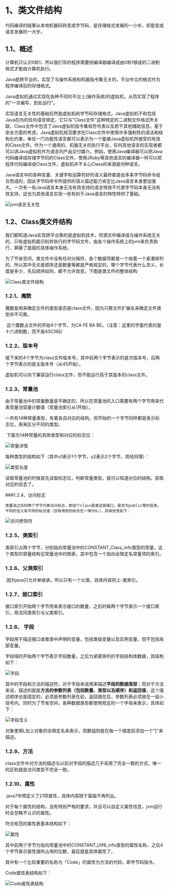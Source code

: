 # 1、类文件结构

​	代码编译的结果从本地机器码转变成字节码，是存储格式发展的一小步，却是变成语言发展的一大步。

## 1.1、概述

​	计算机只认识0和1，所以我们写的程序需要经编译器编译成由0和1够成的二进制格式才能由计算机执行。

​	Java是跨平台的，实现了与操作系统和机器指令集无关的、平台中立的格式作为程序编译后的存储格式。

​	Java虚拟机通过实现在各种不同的平台上(操作系统)的虚拟机，从而实现了程序的“一次编写，到处运行”。

​	实现语言无关性的基础任然是虚拟机和字节码存储格式。Java虚拟机不和包括Java在内的任何语言绑定，它只与"Class文件"这种特定的二进制文件格式所关联，Class文件中包含了Java虚拟机指令集和符号表以及若干其他辅助信息。基于安全方面的考虑，Java虚拟机规范要求在Class文件中使用许多强制性的语法和结构化约束，单任一门功能性语言都可以表示为一个能被Java虚拟机所接受的有效的Class文件。作为一个通用的、机器无关的执行平台，任何其他语言的实现者都可以讲Java虚拟机作为语言的产品交付媒介。例如，使用Java编译器可以把Java代码编译成存储字节码的Class文件，使用JRuby等其他语言的编译器一样可以把程序代码编译成Class文件，虚拟机并不关心Class的来源是何种语言。

​	Java语言中的各种变量、关键字和运算符好的语义最终都是由多条字节码命令组合而成的，因此字节码命令所提供的语义描述能力肯定比Java语言本身更加强大。一次有一些Java语言本身无法有效支持的语言特效不代表字节码本身无法有效支持，这也为其他语言实现一些有别于Java语言的特性特供了基础。

![jvm语言无关性](/Users/king-pan/javanote/jvm/imgs/JVM-类结构.jpg)



## 1.2、Class类文件结构

​	我们都知道Java实现跨平台靠的是虚拟机技术，将源文件编译成与操作系统无关的，只有虚拟机能识别并执行的字节码文件，由各个操作系统上的jvm来负责执行，屏蔽了底层的具体操作系统。

​	为了节省空间，类文件中没有任何分隔符，各个数据项都是一个挨着一个紧凑排列的，所以其中无论是顺序还是数量等都是严格规定的，哪个字节代表什么含义，长度是多少，先后顺序如何，都不允许改变。下图是类文件的整体结构



![Class类文件结构](/Users/king-pan/javanote/jvm/imgs/jvm-comp.png)

### 1.2.1、魔数

​	魔数是用来确定文件的类型是否是class文件，因为只靠文件扩展名来确定文件类型并不可靠。

​	这个魔数占文件的开始4个字节，为CA FE BA BE。（注意：这里的字面代表的是十六进制数，而不是ASCII码）

### 1.2.2、版本号

​	接下来的4个字节为class文件版本号，其中前两个字节表示的是次版本号，后两个字节表示的是主版本号（从45开始）。

​	虚拟机可以向下兼容运行class文件，但不能运行高于其版本的class文件。

### 1.2.3、常量池

​	由于常量池中的常量数量是不确定的，所以在常量池的入口需要有两个字节用来代表常量池容量计数值（常量池索引从1开始）。

​	一共有14种常量类型，有着各自对应的结构，但开始的一个字节同样都是表示标志位，用来区分不同的类型。

​	下面为14种常量的具体类型和对应的标志位：

![常量详情](/Users/king-pan/javanote/jvm/imgs/jvm-class常量类型.png)

  每种类型的结构如下（其中u1表示1个字节，u2表示2个字节，其他同理）：

 ![类型长度](/Users/king-pan/javanote/jvm/imgs/jvm-class常量类型长度.png)

​	读取常量池的时候首先读取标志位，判断常量类型，就可以知道对应的结构，获取对应的信息了。

###1.2.4、访问标志

 	常量池之后的两个字节代表访问标志，即这个class是类还是接口，是否为public等的信息。不同的含义有不同的标志值（没有用到的标志位一律为0。），具体信息如下：

![访问修饰符](/Users/king-pan/javanote/jvm/imgs/jvm-访问修饰符.png)

### 1.2.5、类索引

​	类索引占两个字节，分别指向常量池中的CONSTANT_Class_info类型的常量，这个类型的常量结构见常量池中的图表，其中包含一个指向全限定名常量项的索引。

### 1.2.6、父类索引

​	因为java只允许单继承，所以只有一个父类，具体内容同上-类索引。

### 1.2.7、接口索引

​	接口索引开始两个字节用来表示接口的数量，之后的每两个字节表示一个接口索引，用法同类索引与父类索引。

### 1.2.8、 字段

​	字段用于描述接口或者类中声明的变量，包括类级变量以及实例变量，但不包括局部变量。

​	字段域的开始两个字节表示字段数量，之后为紧密排列的字段结构体数据，其结构如下：

![字段](/Users/king-pan/javanote/jvm/imgs/jvm-field.png)

​	其中的字段和方法的描述符，对于字段来说用来描述**字段的数据类型**；而对于方法来说，描述的就是**方法的参数列表（包括数量、类型以及顺序）和返回值**，这个描述顺序也是固定的，必须是参数列表在前，返回值在后，参数列表必须放在一组小括号内。同时为了节省空间，各种数据类型都使用规定的一个字母来表示，具体如下：

 ![字段含义](/Users/king-pan/javanote/jvm/imgs/jvm-field2.png)

​	对象使用L加上对象的全限定名来表示，而数组则是在每一个维度前添加一个"["来描述。

### 1.2.9、方法

​	class文件中对方法的描述与以前对字段的描述几乎采用了完全一致的方式，唯一的区别就是访问类型不完全一致。

 

### 1.2.10、属性

​	java7中预定义了21项属性，具体内容限于篇幅不再列出。

对于每个属性的结构，没有特别严格的要求，并且可以自定义属性信息，jvm运行时会忽略不认识的属性。

符合规范的属性表基本结构如下：

 ![属性](/Users/king-pan/javanote/jvm/imgs/jvm-sx.png)

其中前两个字节为指向常量池中的CONSTANT_Utf8_info类型的属性名称，之后4个字节表示属性值所占用的位数，最后就是具体属性了。

 其中有一个比较重要的名称为「Code」的属性为方法的代码，即字节码指令。

Code属性表结构如下：

![Code属性表结构](/Users/king-pan/javanote/jvm/imgs/jvm-sx2.png)